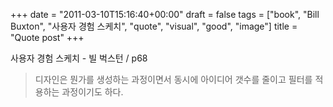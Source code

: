 +++
date = "2011-03-10T15:16:40+00:00"
draft = false
tags = ["book", "Bill Buxton", "사용자 경험 스케치", "quote", "visual", "good", "image"]
title = "Quote post"
+++
<p>사용자 경험 스케치 - 빌 벅스턴 / p68</p> 

> 디자인은 뭔가를 생성하는 과정이면서 동시에 아이디어 갯수를 줄이고 필터를 적용하는 과정이기도 하다.